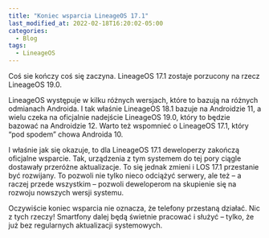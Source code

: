 ```yaml
---
title: "Koniec wsparcia LineageOS 17.1"
last_modified_at: 2022-02-18T16:20:02-05:00
categories:
  - Blog
tags:
  - LineageOS
---
```


Coś sie kończy coś się zaczyna. LineageOS 17.1 zostaje porzucony na rzecz LineageOS 19.0.

LineageOS występuje w kilku różnych wersjach, które to bazują na różnych odmianach Androida. I tak właśnie LineageOS 18.1 bazuje na Androidzie 11, a wielu czeka na oficjalnie nadejście LineageOS 19.0, który to będzie bazować na Androidzie 12. Warto też wspomnieć o LineageOS 17.1, który “pod spodem” chowa Androida 10.

I właśnie jak się okazuje, to dla LineageOS 17.1 deweloperzy zakończą oficjalne wsparcie. Tak, urządzenia z tym systemem do tej pory ciągle dostawały przeróżne aktualizacje. To się jednak zmieni i LOS 17.1 przestanie być rozwijany. To pozwoli nie tylko nieco odciążyć serwery, ale też – a raczej przede wszystkim – pozwoli deweloperom na skupienie się na rozwoju nowszych wersji systemu.

Oczywiście koniec wsparcia nie oznacza, że telefony przestaną działać. Nic z tych rzeczy! Smartfony dalej będą świetnie pracować i służyć – tylko, że już bez regularnych aktualizacji systemowych.